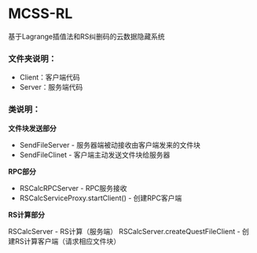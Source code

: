 # MCSS-RL
基于Lagrange插值法和RS纠删码的云数据隐藏系统

### 文件夹说明：

- Client：客户端代码
- Server：服务端代码

### 类说明：

**文件块发送部分**

- SendFileServer - 服务器端被动接收由客户端发来的文件块
- SendFileClinet - 客户端主动发送文件块给服务器

**RPC部分**

- RSCalcRPCServer - RPC服务接收
- RSCalcServiceProxy.startClient() - 创建RPC客户端

**RS计算部分**

RSCalcServer - RS计算（服务端）
RSCalcServer.createQuestFileClient - 创建RS计算客户端（请求相应文件块）
